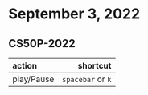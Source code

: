 # September 3, 2022

## CS50P-2022

| action | shortcut |
|:--- | ---:|
|play/Pause|`spacebar` or `k`|